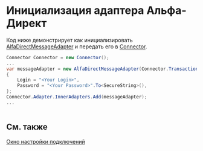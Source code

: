 # Инициализация адаптера Альфа\-Директ

Код ниже демонстрирует как инициализировать [AlfaDirectMessageAdapter](xref:StockSharp.AlfaDirect.AlfaDirectMessageAdapter) и передать его в [Connector](xref:StockSharp.Algo.Connector).

```cs
Connector Connector = new Connector();				
...				
var messageAdapter = new AlfaDirectMessageAdapter(Connector.TransactionIdGenerator)
{
	Login = "<Your Login>",
	Password = "<Your Password>".To<SecureString>(),
};
Connector.Adapter.InnerAdapters.Add(messageAdapter);
...	
							
```

## См. также

[Окно настройки подключений](../../../graphical_user_interface/connection_settings_window.md)
